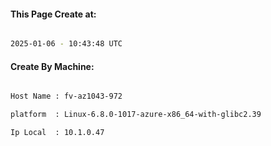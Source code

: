 
   
#### This Page Create at:

```bash

2025-01-06 - 10:43:48 UTC

```

#### Create By Machine:

```bash

Host Name : fv-az1043-972

platform  : Linux-6.8.0-1017-azure-x86_64-with-glibc2.39

Ip Local  : 10.1.0.47

```

